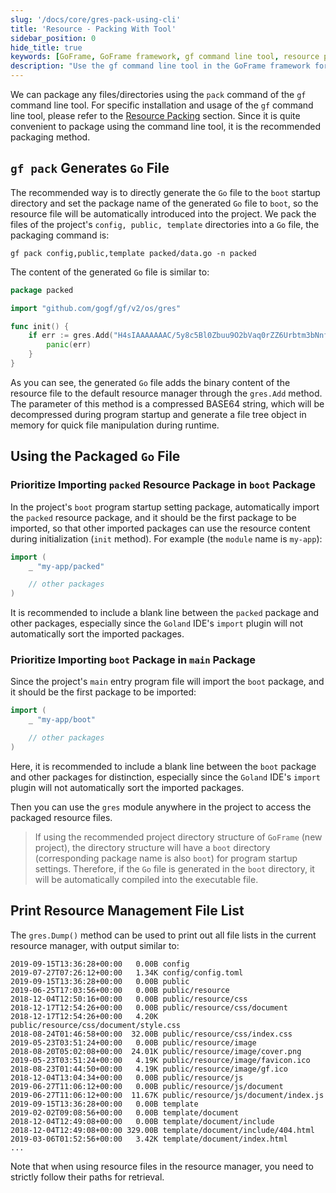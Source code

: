 ```yaml
---
slug: '/docs/core/gres-pack-using-cli'
title: 'Resource - Packing With Tool'
sidebar_position: 0
hide_title: true
keywords: [GoFrame, GoFrame framework, gf command line tool, resource packaging, gres module, Go file generation, project directory structure, resource management, command line tool, Goland IDE]
description: "Use the gf command line tool in the GoFrame framework for resource packaging. The gf pack command can package the project's config, public, and template directories into Go files, and the generated files are automatically introduced into the project. The packed resource package is preferentially introduced in the boot package, and the packaged resource files are operated through the gres module. The gres.Dump() method can print the resource file list for easy management and debugging."
---
```


We can package any files/directories using the `pack` command of the `gf` command line tool. For specific installation and usage of the `gf` command line tool, please refer to the [Resource Packing](../../开发工具/资源打包-pack.md) section. Since it is quite convenient to package using the command line tool, it is the recommended packaging method.

## `gf pack` Generates `Go` File

The recommended way is to directly generate the `Go` file to the `boot` startup directory and set the package name of the generated `Go` file to `boot`, so the resource file will be automatically introduced into the project. We pack the files of the project's `config, public, template` directories into a `Go` file, the packaging command is:

```
gf pack config,public,template packed/data.go -n packed
```

The content of the generated `Go` file is similar to:

```go
package packed

import "github.com/gogf/gf/v2/os/gres"

func init() {
    if err := gres.Add("H4sIAAAAAAAC/5y8c5Bl0Zbuu9O2bVaq0rZZ6Urbtm3bNnfatipto9"); err != nil {
        panic(err)
    }
}
```

As you can see, the generated `Go` file adds the binary content of the resource file to the default resource manager through the `gres.Add` method. The parameter of this method is a compressed BASE64 string, which will be decompressed during program startup and generate a file tree object in memory for quick file manipulation during runtime.

## Using the Packaged `Go` File

### Prioritize Importing `packed` Resource Package in `boot` Package

In the project's `boot` program startup setting package, automatically import the `packed` resource package, and it should be the first package to be imported, so that other imported packages can use the resource content during initialization (`init` method). For example (the `module` name is `my-app`):

```go
import (
    _ "my-app/packed"

    // other packages
)
```

It is recommended to include a blank line between the `packed` package and other packages, especially since the `Goland` IDE's `import` plugin will not automatically sort the imported packages.

### Prioritize Importing `boot` Package in `main` Package

Since the project's `main` entry program file will import the `boot` package, and it should be the first package to be imported:

```go
import (
    _ "my-app/boot"

    // other packages
)
```

Here, it is recommended to include a blank line between the `boot` package and other packages for distinction, especially since the `Goland` IDE's `import` plugin will not automatically sort the imported packages.

Then you can use the `gres` module anywhere in the project to access the packaged resource files.

> If using the recommended project directory structure of `GoFrame` (new project), the directory structure will have a `boot` directory (corresponding package name is also `boot`) for program startup settings. Therefore, if the `Go` file is generated in the `boot` directory, it will be automatically compiled into the executable file.

## Print Resource Management File List

The `gres.Dump()` method can be used to print out all file lists in the current resource manager, with output similar to:

```
2019-09-15T13:36:28+00:00   0.00B config
2019-07-27T07:26:12+00:00   1.34K config/config.toml
2019-09-15T13:36:28+00:00   0.00B public
2019-06-25T17:03:56+00:00   0.00B public/resource
2018-12-04T12:50:16+00:00   0.00B public/resource/css
2018-12-17T12:54:26+00:00   0.00B public/resource/css/document
2018-12-17T12:54:26+00:00   4.20K public/resource/css/document/style.css
2018-08-24T01:46:58+00:00  32.00B public/resource/css/index.css
2019-05-23T03:51:24+00:00   0.00B public/resource/image
2018-08-20T05:02:08+00:00  24.01K public/resource/image/cover.png
2019-05-23T03:51:24+00:00   4.19K public/resource/image/favicon.ico
2018-08-23T01:44:50+00:00   4.19K public/resource/image/gf.ico
2018-12-04T13:04:34+00:00   0.00B public/resource/js
2019-06-27T11:06:12+00:00   0.00B public/resource/js/document
2019-06-27T11:06:12+00:00  11.67K public/resource/js/document/index.js
2019-09-15T13:36:28+00:00   0.00B template
2019-02-02T09:08:56+00:00   0.00B template/document
2018-12-04T12:49:08+00:00   0.00B template/document/include
2018-12-04T12:49:08+00:00 329.00B template/document/include/404.html
2019-03-06T01:52:56+00:00   3.42K template/document/index.html
...
```

Note that when using resource files in the resource manager, you need to strictly follow their paths for retrieval.